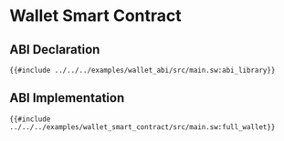 # Wallet Smart Contract

## ABI Declaration

```sway
{{#include ../../../examples/wallet_abi/src/main.sw:abi_library}}
```

## ABI Implementation

```sway
{{#include ../../../examples/wallet_smart_contract/src/main.sw:full_wallet}}
```

